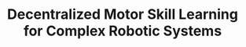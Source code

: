 ---
layout: default
title: 'Decentralized Motor Skill Learning for Complex Robotic Systems'
authors: Yanjiang Guo*, Zheyuan Jiang*, <strong>Yen-Jen Wang</strong>, Jingyue Gao, Jianyu Chen
publication: In IEEE Robotics and Automation Letters (RAL) 2023
year: 2023.07
pdf: https://arxiv.org/pdf/2306.17411.pdf
code: ''
project_page: ''
youtube: ''
official_link: https://arxiv.org/abs/2306.17411
---